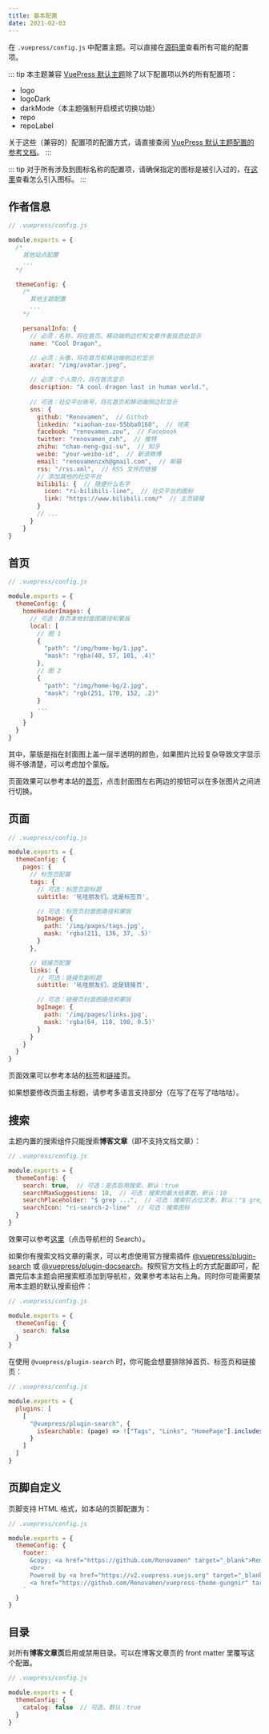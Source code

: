 ```yaml
---
title: 基本配置
date: 2021-02-03
---
```


在 `.vuepress/config.js` 中配置主题。可以直接在[源码里](https://github.com/Renovamen/vuepress-theme-gungnir/blob/main/packages/theme/src/shared/options.ts)查看所有可能的配置项。

::: tip
本主题兼容 [VuePress 默认主题](https://v2.vuepress.vuejs.org/zh/reference/default-theme/config.html)除了以下配置项以外的所有配置项：

- logo
- logoDark
- darkMode（本主题强制开启模式切换功能）
- repo
- repoLabel

关于这些（兼容的）配置项的配置方式，请直接查阅 [VuePress 默认主题配置的参考文档](https://v2.vuepress.vuejs.org/zh/reference/default-theme/config.html)。
:::

::: tip
对于所有涉及到图标名称的配置项，请确保指定的图标是被引入过的，在[这里](/zh/docs/advanced/icons/)查看怎么引入图标。
:::


## 作者信息

```js
// .vuepress/config.js

module.exports = {
  /*
    其他站点配置
    ...
  */

  themeConfig: {
    /*
      其他主题配置
      ...
    */

    personalInfo: {
      // 必须：名称，将在首页、移动端侧边栏和文章作者信息处显示
      name: "Cool Dragon",

      // 必须：头像，将在首页和移动端侧边栏显示
      avatar: "/img/avatar.jpeg",

      // 必须：个人简介，将在首页显示
      description: "A cool dragon lost in human world.",
      
      // 可选：社交平台账号，将在首页和移动端侧边栏显示
      sns: {
        github: "Renovamen",  // Github
        linkedin: "xiaohan-zou-55bba0160",  // 领英
        facebook: "renovamen.zou",  // Facebook
        twitter: "renovamen_zxh",  // 推特
        zhihu: "chao-neng-gui-su",  // 知乎
        weibo: "your-weibo-id",  // 新浪微博
        email: "renovamenzxh@gmail.com",  // 邮箱
        rss: "/rss.xml",  // RSS 文件的链接
        // 添加其他的社交平台
        bilibili: {  // 随便什么名字
          icon: "ri-bilibili-line",  // 社交平台的图标
          link: "https://www.bilibili.com/"  // 主页链接
        }
        // ...
      }
    }
}
```

## 首页

```js
// .vuepress/config.js

module.exports = {
  themeConfig: {
    homeHeaderImages: {
      // 可选：首页本地封面图路径和蒙版
      local: [
        // 图 1
        {
          "path": "/img/home-bg/1.jpg",
          "mask": "rgba(40, 57, 101, .4)"
        },
        // 图 2
        {
          "path": "/img/home-bg/2.jpg",
          "mask": "rgb(251, 170, 152, .2)"
        }
        ...
      ]
    }
  }
}
```

其中，蒙版是指在封面图上盖一层半透明的颜色，如果图片比较复杂导致文字显示得不够清楚，可以考虑加个蒙版。

页面效果可以参考本站的[首页](/)，点击封面图左右两边的按钮可以在多张图片之间进行切换。


## 页面

```js
// .vuepress/config.js

module.exports = {
  themeConfig: {
    pages: {
      // 标签页配置
      tags: {
        // 可选：标签页副标题
        subtitle: '吼哇朋友们，这是标签页',

        // 可选：标签页封面图路径和蒙版
        bgImage: {
          path: '/img/pages/tags.jpg',
          mask: 'rgba(211, 136, 37, .5)'
        }
      },

      // 链接页配置
      links: {
        // 可选：链接页副标题
        subtitle: '吼哇朋友们，这是链接页',

        // 可选：链接页封面图路径和蒙版
        bgImage: {
          path: '/img/pages/links.jpg',
          mask: 'rgba(64, 118, 190, 0.5)'
        }
      }
    }
  }
}
```

页面效果可以参考本站的[标签](/tags)和[链接](/links)页。

如果想要修改页面主标题，请参考多语言支持部分（在写了在写了咕咕咕）。


## 搜索

主题内置的搜索组件只能搜索**博客文章**（即不支持文档文章）：

```js
// .vuepress/config.js

module.exports = {
  themeConfig: {
    search: true,  // 可选：是否启用搜索，默认：true
    searchMaxSuggestions: 10,  // 可选：搜索的最大结果数，默认：10
    searchPlaceholder: "$ grep ...",  // 可选：搜索栏占位文本，默认："$ grep ..."
    searchIcon: "ri-search-2-line"  // 可选：搜索图标
  }
}
```

效果可以参考[这里](https://zxh.io)（点击导航栏的 Search）。

如果你有搜索文档文章的需求，可以考虑使用官方搜索插件 [@vuepress/plugin-search](https://v2.vuepress.vuejs.org/zh/reference/plugin/search.html) 或 [@vuepress/plugin-docsearch](https://v2.vuepress.vuejs.org/zh/reference/plugin/docsearch.html)。按照官方文档上的方式配置即可，配置完后本主题会把搜索框添加到导航栏，效果参考本站右上角。同时你可能需要禁用本主题的默认搜索组件：

```js
// .vuepress/config.js

module.exports = {
  themeConfig: {
    search: false
  }
}
```

在使用 `@vuepress/plugin-search` 时，你可能会想要排除掉首页、标签页和链接页：

```js
// .vuepress/config.js

module.exports = {
  plugins: [
    [
      "@vuepress/plugin-search", {
        isSearchable: (page) => !["Tags", "Links", "HomePage"].includes(page.frontmatter.layout)
      }
    ]
  ]
}
```


## 页脚自定义

页脚支持 HTML 格式，如本站的页脚配置为：

```js
// .vuepress/config.js

module.exports = {
  themeConfig: {
    footer: `
      &copy; <a href="https://github.com/Renovamen" target="_blank">Renovamen</a> 2018-2022
      <br>
      Powered by <a href="https://v2.vuepress.vuejs.org" target="_blank">VuePress</a> &
      <a href="https://github.com/Renovamen/vuepress-theme-gungnir" target="_blank">Gungnir</a>
    `
  }
}
```


## 目录

对所有**博客文章页**启用或禁用目录。可以在博客文章页的 front matter 里覆写这个配置。

```js
// .vuepress/config.js

module.exports = {
  themeConfig: {
    catalog: false  // 可选，默认：true
  }
}
```
